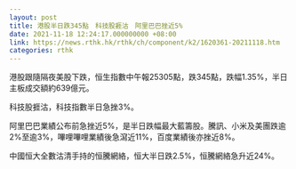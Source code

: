 ```yaml
---
layout: post
title: 港股半日跌345點　科技股捱沽　阿里巴巴挫近5%
date: 2021-11-18 12:24:17.000000000 +08:00
link: https://news.rthk.hk/rthk/ch/component/k2/1620361-20211118.htm
categories: rthk
---
```


港股跟隨隔夜美股下跌，恒生指數中午報25305點，跌345點，跌幅1.35%，半日主板成交額約639億元。

科技股捱沽，科技指數半日急挫3%。

阿里巴巴業績公布前急挫近5%，是半日跌幅最大藍籌股。騰訊、小米及美團跌逾2%至逾3%，嗶哩嗶哩業績後急瀉近11%，百度業績後亦挫近8%。

中國恒大全數沽清手持的恒騰網絡，恒大半日跌2.5%，恒騰網絡急升近24%。
